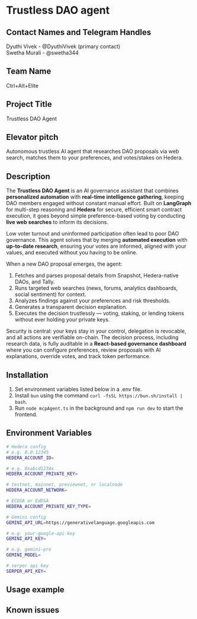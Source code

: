 # Trustless DAO agent

## Contact Names and Telegram Handles

Dyuthi Vivek - @DyuthiVivek (primary contact) <br>
Swetha Murali - @swetha344

## Team Name

Ctrl+Alt+Elite

## Project Title

Trustless DAO Agent

## Elevator pitch

Autonomous trustless AI agent that researches DAO proposals via web search, matches them to your preferences, and votes/stakes on Hedera.

## Description

The **Trustless DAO Agent** is an AI governance assistant that combines **personalized automation** with **real-time intelligence gathering**, keeping DAO members engaged without constant manual effort.
Built on **LangGraph** for multi-step reasoning and **Hedera** for secure, efficient smart contract execution, it goes beyond simple preference-based voting by conducting **live web searches** to inform its decisions.

Low voter turnout and uninformed participation often lead to poor DAO governance. This agent solves that by merging **automated execution** with **up-to-date research**, ensuring your votes are informed, aligned with your values, and executed without you having to be online.

When a new DAO proposal emerges, the agent:

1. Fetches and parses proposal details from Snapshot, Hedera-native DAOs, and Tally.
2. Runs targeted web searches (news, forums, analytics dashboards, social sentiment) for context.
3. Analyzes findings against your preferences and risk thresholds.
4. Generates a transparent decision explanation.
5. Executes the decision trustlessly — voting, staking, or lending tokens without ever holding your private keys.

Security is central: your keys stay in your control, delegation is revocable, and all actions are verifiable on-chain. The decision process, including research data, is fully auditable in a **React-based governance dashboard** where you can configure preferences, review proposals with AI explanations, override votes, and track token performance.

## Installation

1. Set environment variables listed below in a .env file.
2. Install `bun` using the command `curl -fsSL https://bun.sh/install | bash`.
3. Run `node mcpAgent.ts` in the background and `npm run dev` to start the frontend.
   
## Environment Variables

```sh
# Hedera config
# e.g. 0.0.12345
HEDERA_ACCOUNT_ID=

# e.g. 0xabcd1234x
HEDERA_ACCOUNT_PRIVATE_KEY=

# testnet, mainnet, previewnet, or localnode
HEDERA_ACCOUNT_NETWORK=

# ECDSA or EdDSA
HEDERA_ACCOUNT_PRIVATE_KEY_TYPE=

# Gemini config
GEMINI_API_URL=https://generativelanguage.googleapis.com

# e.g. your-google-api-key
GEMINI_API_KEY=

# e.g. gemini-pro
GEMINI_MODEL=

# serper api key
SERPER_API_KEY=
```

## Usage example

## Known issues
